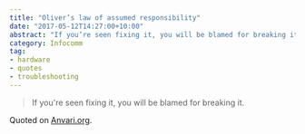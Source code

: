 ```yaml
---
title: "Oliver’s law of assumed responsibility"
date: "2017-05-12T14:27:00+10:00"
abstract: "If you’re seen fixing it, you will be blamed for breaking it."
category: Infocomm
tag:
- hardware
- quotes
- troubleshooting
---
```

> If you're seen fixing it, you will be blamed for breaking it.

Quoted on [Anvari.org].

[Anvari.org]: http://www.anvari.org/fortune/Miscellaneous_Collections/119225_if-you-are-seen-fixing-it-you-will-be-blamed-for-breaking-it.html 

